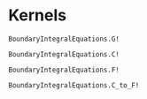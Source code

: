 # Kernels

```@docs
BoundaryIntegralEquations.G!
```

```@docs
BoundaryIntegralEquations.C!
```

```@docs
BoundaryIntegralEquations.F!
```

```@docs
BoundaryIntegralEquations.C_to_F!
```
